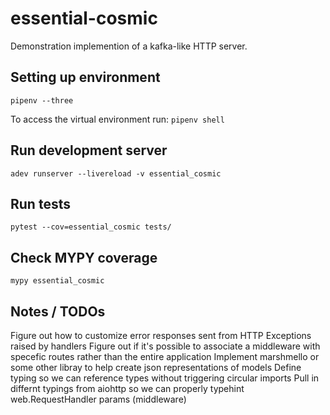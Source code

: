 # essential-cosmic
Demonstration implemention of a kafka-like HTTP server.

## Setting up environment
`pipenv --three`

To access the virtual environment run:
`pipenv shell`

## Run development server
`adev runserver --livereload -v essential_cosmic`

## Run tests
`pytest --cov=essential_cosmic tests/`

## Check MYPY coverage
`mypy essential_cosmic`

## Notes / TODOs
Figure out how to customize error responses sent from HTTP Exceptions raised by handlers
Figure out if it's possible to associate a middleware with specefic routes rather than the entire application
Implement marshmello or some other libray to help create json representations of models
Define typing so we can reference types without triggering circular imports
Pull in differnt typings from aiohttp so we can properly typehint web.RequestHandler params (middleware)
